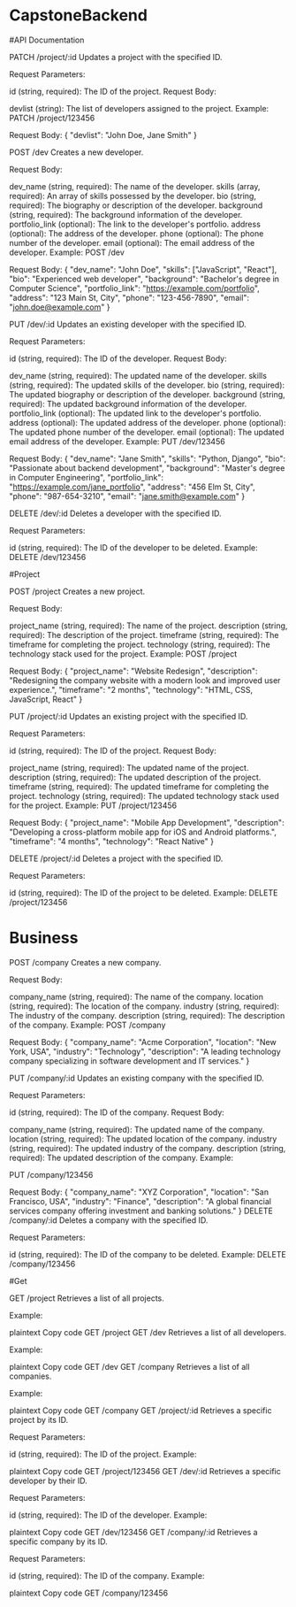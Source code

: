 # CapstoneBackend

#API Documentation

PATCH /project/:id
Updates a project with the specified ID.

Request Parameters:

id (string, required): The ID of the project.
Request Body:

devlist (string): The list of developers assigned to the project.
Example:
PATCH /project/123456

Request Body:
{
  "devlist": "John Doe, Jane Smith"
}

POST /dev
Creates a new developer.

Request Body:

dev_name (string, required): The name of the developer.
skills (array, required): An array of skills possessed by the developer.
bio (string, required): The biography or description of the developer.
background (string, required): The background information of the developer.
portfolio_link (optional): The link to the developer's portfolio.
address (optional): The address of the developer.
phone (optional): The phone number of the developer.
email (optional): The email address of the developer.
Example:
POST /dev

Request Body:
{
  "dev_name": "John Doe",
  "skills": ["JavaScript", "React"],
  "bio": "Experienced web developer",
  "background": "Bachelor's degree in Computer Science",
  "portfolio_link": "https://example.com/portfolio",
  "address": "123 Main St, City",
  "phone": "123-456-7890",
  "email": "john.doe@example.com"
}

PUT /dev/:id
Updates an existing developer with the specified ID.

Request Parameters:

id (string, required): The ID of the developer.
Request Body:

dev_name (string, required): The updated name of the developer.
skills (string, required): The updated skills of the developer.
bio (string, required): The updated biography or description of the developer.
background (string, required): The updated background information of the developer.
portfolio_link (optional): The updated link to the developer's portfolio.
address (optional): The updated address of the developer.
phone (optional): The updated phone number of the developer.
email (optional): The updated email address of the developer.
Example:
PUT /dev/123456

Request Body:
{
  "dev_name": "Jane Smith",
  "skills": "Python, Django",
  "bio": "Passionate about backend development",
  "background": "Master's degree in Computer Engineering",
  "portfolio_link": "https://example.com/jane_portfolio",
  "address": "456 Elm St, City",
  "phone": "987-654-3210",
  "email": "jane.smith@example.com"
}

DELETE /dev/:id
Deletes a developer with the specified ID.

Request Parameters:

id (string, required): The ID of the developer to be deleted.
Example:
DELETE /dev/123456

#Project

POST /project
Creates a new project.

Request Body:

project_name (string, required): The name of the project.
description (string, required): The description of the project.
timeframe (string, required): The timeframe for completing the project.
technology (string, required): The technology stack used for the project.
Example:
POST /project

Request Body:
{
  "project_name": "Website Redesign",
  "description": "Redesigning the company website with a modern look and improved user experience.",
  "timeframe": "2 months",
  "technology": "HTML, CSS, JavaScript, React"
}

PUT /project/:id
Updates an existing project with the specified ID.

Request Parameters:

id (string, required): The ID of the project.
Request Body:

project_name (string, required): The updated name of the project.
description (string, required): The updated description of the project.
timeframe (string, required): The updated timeframe for completing the project.
technology (string, required): The updated technology stack used for the project.
Example:
PUT /project/123456

Request Body:
{
  "project_name": "Mobile App Development",
  "description": "Developing a cross-platform mobile app for iOS and Android platforms.",
  "timeframe": "4 months",
  "technology": "React Native"
}

DELETE /project/:id
Deletes a project with the specified ID.

Request Parameters:

id (string, required): The ID of the project to be deleted.
Example:
DELETE /project/123456

# Business
POST /company
Creates a new company.

Request Body:

company_name (string, required): The name of the company.
location (string, required): The location of the company.
industry (string, required): The industry of the company.
description (string, required): The description of the company.
Example:
POST /company

Request Body:
{
  "company_name": "Acme Corporation",
  "location": "New York, USA",
  "industry": "Technology",
  "description": "A leading technology company specializing in software development and IT services."
}

PUT /company/:id
Updates an existing company with the specified ID.

Request Parameters:

id (string, required): The ID of the company.
Request Body:

company_name (string, required): The updated name of the company.
location (string, required): The updated location of the company.
industry (string, required): The updated industry of the company.
description (string, required): The updated description of the company.
Example:

PUT /company/123456

Request Body:
{
  "company_name": "XYZ Corporation",
  "location": "San Francisco, USA",
  "industry": "Finance",
  "description": "A global financial services company offering investment and banking solutions."
}
DELETE /company/:id
Deletes a company with the specified ID.

Request Parameters:

id (string, required): The ID of the company to be deleted.
Example:
DELETE /company/123456

#Get

GET /project
Retrieves a list of all projects.

Example:

plaintext
Copy code
GET /project
GET /dev
Retrieves a list of all developers.

Example:

plaintext
Copy code
GET /dev
GET /company
Retrieves a list of all companies.

Example:

plaintext
Copy code
GET /company
GET /project/:id
Retrieves a specific project by its ID.

Request Parameters:

id (string, required): The ID of the project.
Example:

plaintext
Copy code
GET /project/123456
GET /dev/:id
Retrieves a specific developer by their ID.

Request Parameters:

id (string, required): The ID of the developer.
Example:

plaintext
Copy code
GET /dev/123456
GET /company/:id
Retrieves a specific company by its ID.

Request Parameters:

id (string, required): The ID of the company.
Example:

plaintext
Copy code
GET /company/123456
